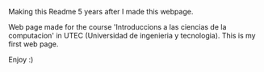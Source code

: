 Making this Readme 5 years after I made this webpage.

Web page made for the course 'Introduccions a las ciencias de la computacion' in UTEC (Universidad de ingenieria y tecnologia). 
This is my first web page.

Enjoy :)
